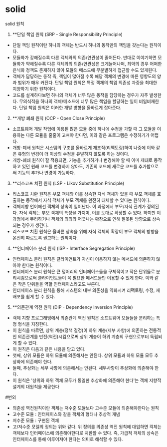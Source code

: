 # solid
solid 원칙

1. **단일 책임 원칙 (SRP - Single Responsibility Principle)

 - 단일 책임 원칙이란 하나의 객체는 반드시 하나의 동작만의 책임을 갖는다는 원칙이다.
 - 모듈화가 강해질수록 다른 객체와의 의존/연관성이 줄어든다. 반대로 이야기하면 모듈화가 약해질수록 다른 객체와의 의존/연관성은 크게늘어나며,
  최악의 경우 어떠한 은닉화 정책도 존재하지 않아 모듈의 메소드에 무분별하게 접근할 수도 있게된다.
 - 객체가 담당하는 동작 즉, 책임이 많아질 수록 해당 객체의 변경에 따른 영향도의 양과 범위가 매우 커진다. 단일 책임 원칙은 특정 객체의 책임
  의존성 과중을 최대한 지양하기 위한 원칙이다.
 - 코드를 설계하다보면 하나의 객체가 너무 많은 동작을 담당하는 경우가 자주 발생한다. 
  무의식적을 하나의 객체/메소드에 너무 많은 책임을 할당하는 일이 비일비재한다. 단일 책임 원칙은 이러한 개발 방향을 올바르게 잡아준다.

2. **개방 폐쇄 원칙 (OCP - Open Close Principle)

 - 소프트웨어 개발 작업에 이용된 많은 모듈 중에 하나에 수정을 가할 때 그 모듈을 이용하는 다른 모듈을 줄줄이 고쳐야 한다면, 이와 같은 프로그램은 수정하기가 어렵다. 
 - 개방-폐쇄 원칙은 시스템의 구조를 올바르게 재조직(리팩토링)하여 나중에 이와 같은 유형의 변경이 더 이상의 수정을 유발하지 않도록 하는 것이다. 
 - 개방-폐쇄 원칙이 잘 적용되면, 기능을 추가하거나 변경해야 할 때 이미 제대로 동작하고 있던 원래 코드를 변경하지 않아도, 기존의 코드에 새로운 코드를 추가함으로써 기능의 추가나 변경이 가능하다.


3. **리스코프 치환 원칙 (LSP - Likov Substitution Principle)

 - 리스코프 치환 원칙은 부모 객체와 이를 상속한 자식 객체가 있을 때 부모 객체를 호출하는 동작에서 자식 객체가 부모 객체를 완전히 대체할 수 있다는 원칙이다.
 - 객체지향 언어에선 객체의 상속이 일어난다. 이 과정에서 부모/자식 관계가 정의된다. 자식 객체는 부모 객체의 특성을 가지며, 이를 토대로 확장할 수 있다. 
  하지만 이 과정에서 무리하거나 객체의 의의와 어긋나는 확장으로 인해 잘못된 방향으로 상속되는 경우가 생긴다.
 - 리스코프 치환 원칙은 올바른 상속을 위해 자식 객체의 확장이 부모 객체의 방향을 온전히 따르도록 권고하는 원칙이다.


4. **인터페이스 분리 원칙 (ISP - Interface Segregation Principle)

 - 인터페이스 분리 원칙은 클라이언트가 자신이 이용하지 않는 메서드에 의존하지 않아야 한다는 원칙이다.
 - 인터페이스 분리 원칙은 큰 덩어리의 인터페이스들을 구체적이고 작은 단위들로 분리시킴으로써 클라이언트들이 꼭 필요한 메서드들만 이용할 수 있게 한다. 이와 같은 작은 단위들을 역할 인터페이스라고도 부른다.
 - 인터페이스 분리 원칙을 통해 시스템의 내부 의존성을 약화시켜 리팩토링, 수정, 재배포를 쉽게 할 수 있다. 

5. **의존관계 역전 원칙 (DIP - Dependency Inversion Principle)

 - 객체 지향 프로그래밍에서 의존관계 역전 원칙은 소프트웨어 모듈들을 분리하는 특정 형식을 지칭한다. 
 - 이 원칙을 따르면, 상위 계층(정책 결정)이 하위 계층(세부 사항)에 의존하는 전통적인 의존관계를 반전(역전)시킴으로써 상위 계층이 하위 계층의 구현으로부터 독립되게 할 수 있다. 
 - 이 원칙은 다음과 같은 내용을 담고 있다.
 - 첫째, 상위 모듈은 하위 모듈에 의존해서는 안된다. 상위 모듈과 하위 모듈 모두 추상화에 의존해야 한다.
 - 둘째, 추상화는 세부 사항에 의존해서는 안된다. 세부사항이 추상화에 의존해야 한다.
 - 이 원칙은 '상위와 하위 객체 모두가 동일한 추상화에 의존해야 한다'는 객체 지향적 설계의 대원칙을 제공한다
 
 #번외
 
 - 의존성 역전원칙이란 객체는 저수준 모듈보다 고수준 모듈에 의존해야한다는 원칙
 - 고수준 모듈 : 인터페이스와 같을 객체의 형태나 추상적 개념
 - 저수준 모듈 : 구현된 객체
 - 고/저수준 모델의 정의는 위와 같다. 위 정의를 의존성 역전 원칙에 대입하면 객체는 객체보다 인터페이스에 의존해야한다로 치환할 수 있다.
  즉, 가급적 객체의 상속은 인터페이스를 통해 이루어져야 한다는 의미로 해석할 수 있다.
